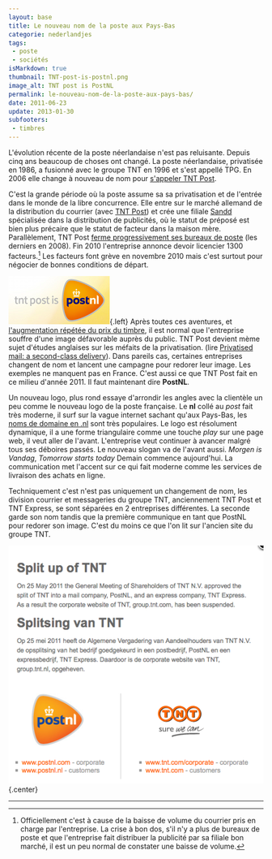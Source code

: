 ```yaml
---
layout: base
title: Le nouveau nom de la poste aux Pays-Bas
categorie: nederlandjes
tags: 
 - poste
 - sociétés
isMarkdown: true
thumbnail: TNT-post-is-postnl.png
image_alt: TNT post is PostNL
permalink: le-nouveau-nom-de-la-poste-aux-pays-bas/
date: 2011-06-23
update: 2013-01-30
subfooters:
 - timbres
---
```



L'évolution récente de la poste néerlandaise n'est pas reluisante. Depuis cinq ans beaucoup de choses ont changé. La poste néerlandaise, privatisée en 1986, a fusionné avec le groupe TNT en 1996 et s'est appellé TPG. En 2006 elle change à nouveau de nom pour [s'appeler TNT Post](/la-poste-prends-les-couleurs-d-halloween). 

C'est la grande période où la poste assume sa sa privatisation et de l'entrée dans le monde de la libre concurrence. Elle entre sur le marché allemand de la distribution du courrier (avec [TNT Post](http://www.tntpost.de/)) et crée une filiale [Sandd](http://www.sandd.nl/page.php?page=1&menu=1) spécialisée dans la distribution de publicités, où le statut de préposé est bien plus précaire que le statut de facteur dans la maison mère. Parallèlement, TNT Post [ferme progressivement ses bureaux de poste](/la-fin-des-bureaux-de-poste) (les derniers en 2008). Fin 2010 l'entreprise annonce devoir licencier 1300 facteurs.[^1] Les facteurs font grève en novembre 2010 mais c'est surtout pour négocier de bonnes conditions de départ.

<!--excerpt-->

![TNT post is PostNL](TNT-post-is-postnl.png){.left}
Après toutes ces aventures, et [l'augmentation répétée du prix du timbre](/timbres-nouvelle-numerotation), il est normal que l'entreprise souffre d'une image défavorable auprès du public. TNT Post devient mème sujet d'études anglaises sur les méfaits de la privatisation. (lire [Privatised mail: a second-class delivery](http://www.guardian.co.uk/uk/2011/apr/29/mail-privatisation-second-class-delivery)). Dans pareils cas, certaines entreprises changent de nom et lancent une campagne pour redorer leur image. Les exemples ne manquent pas en France. C'est aussi ce que TNT Post fait en ce milieu d'année 2011. Il faut maintenant dire **PostNL**. 

Un nouveau logo, plus rond essaye d'arrondir les angles avec la clientèle un peu comme le nouveau logo de la poste française. Le **nl** collé au *post* fait très moderne, il surf sur la vague internet sachant qu'aux Pays-Bas, les [noms de domaine en .nl](/trois-millions-de-domaines) sont très populaires. Le logo est résolument dynamique, il a une forme triangulaire comme une touche *play* sur une page web, il veut aller de l'avant. L'entreprise veut continuer à avancer malgré tous ses déboires passés. Le nouveau slogan va de l'avant aussi. *Morgen is Vandag*, *Tomorrow starts today* Demain commence aujourd'hui. La communication met l'accent sur ce qui fait moderne comme les services de livraison des achats en ligne.

Techniquement c'est n'est pas uniquement un changement de nom, les division courrier et messageries du groupe TNT, anciennement TNT Post et TNT Express, se sont séparées en 2 entreprises différentes. La seconde garde son nom tandis que la première communique en tant que PostNL pour redorer son image. C'est du moins ce que l'on lit sur l'ancien site du groupe TNT.

![TNT Post devient PostNL](tnt-post-devient-postnl.png){.center}

---
[^1]: Officiellement c'est à cause de la baisse de volume du courrier pris en charge par l'entreprise. La crise à bon dos, s'il n'y a plus de bureaux de poste et que l'entreprise fait distribuer la publicité par sa filiale bon marché, il est un peu normal de constater une baisse de volume.
<!-- post notes:
http://www.depers.nl/economie/178838/Laatste-postkantoren-sluiten-deur.html
http://www.ambafrance-nl.org/spip.php?article9368
--->
